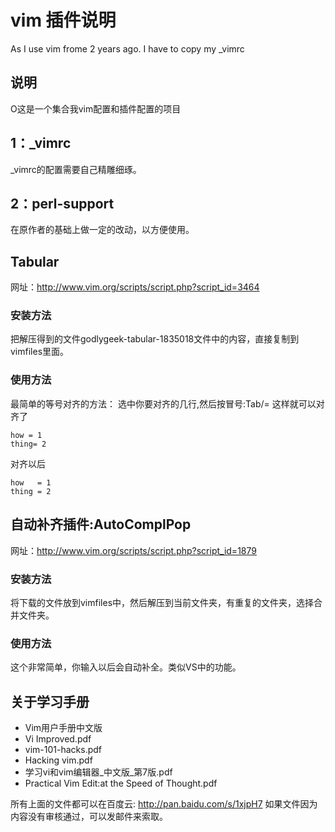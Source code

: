 # vim 插件说明
As I use vim frome 2 years ago. I have to copy my \_vimrc
## 说明

O这是一个集合我vim配置和插件配置的项目
## 1：\_vimrc
\_vimrc的配置需要自己精雕细琢。
## 2：perl-support
在原作者的基础上做一定的改动，以方便使用。
## Tabular
网址：http://www.vim.org/scripts/script.php?script_id=3464
### 安装方法
把解压得到的文件godlygeek-tabular-1835018文件中的内容，直接复制到vimfiles里面。
### 使用方法
最简单的等号对齐的方法：
选中你要对齐的几行,然后按冒号:Tab/=
这样就可以对齐了
```
how = 1
thing= 2
```
对齐以后
```
how   = 1
thing = 2
```

## 自动补齐插件:AutoComplPop
网址：http://www.vim.org/scripts/script.php?script_id=1879
### 安装方法
将下载的文件放到vimfiles中，然后解压到当前文件夹，有重复的文件夹，选择合并文件夹。
### 使用方法
这个非常简单，你输入以后会自动补全。类似VS中的功能。

## 关于学习手册
* Vim用户手册中文版
* Vi Improved.pdf
* vim-101-hacks.pdf
* Hacking vim.pdf
* 学习vi和vim编辑器\_中文版\_第7版.pdf
* Practical Vim Edit:at the Speed of Thought.pdf

所有上面的文件都可以在百度云:
http://pan.baidu.com/s/1xjpH7
如果文件因为内容没有审核通过，可以发邮件来索取。
